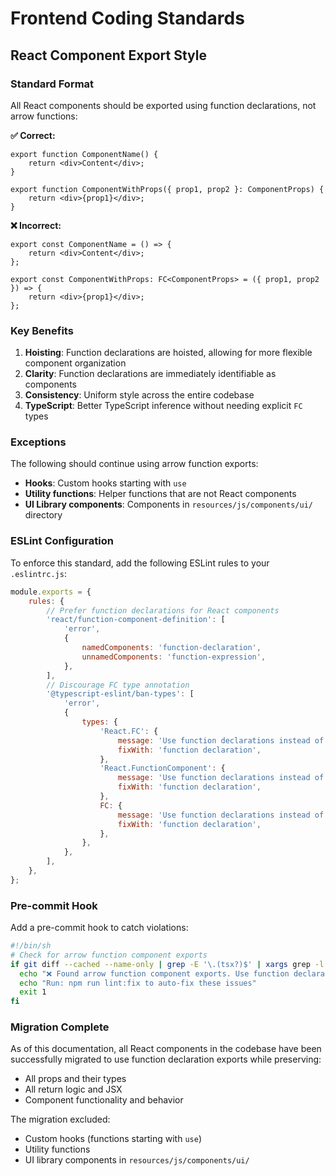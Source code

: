 # Frontend Coding Standards

## React Component Export Style

### Standard Format

All React components should be exported using function declarations, not arrow functions:

**✅ Correct:**

```tsx
export function ComponentName() {
    return <div>Content</div>;
}

export function ComponentWithProps({ prop1, prop2 }: ComponentProps) {
    return <div>{prop1}</div>;
}
```

**❌ Incorrect:**

```tsx
export const ComponentName = () => {
    return <div>Content</div>;
};

export const ComponentWithProps: FC<ComponentProps> = ({ prop1, prop2 }) => {
    return <div>{prop1}</div>;
};
```

### Key Benefits

1. **Hoisting**: Function declarations are hoisted, allowing for more flexible component organization
2. **Clarity**: Function declarations are immediately identifiable as components
3. **Consistency**: Uniform style across the entire codebase
4. **TypeScript**: Better TypeScript inference without needing explicit `FC` types

### Exceptions

The following should continue using arrow function exports:

- **Hooks**: Custom hooks starting with `use`
- **Utility functions**: Helper functions that are not React components
- **UI Library components**: Components in `resources/js/components/ui/` directory

### ESLint Configuration

To enforce this standard, add the following ESLint rules to your `.eslintrc.js`:

```javascript
module.exports = {
    rules: {
        // Prefer function declarations for React components
        'react/function-component-definition': [
            'error',
            {
                namedComponents: 'function-declaration',
                unnamedComponents: 'function-expression',
            },
        ],
        // Discourage FC type annotation
        '@typescript-eslint/ban-types': [
            'error',
            {
                types: {
                    'React.FC': {
                        message: 'Use function declarations instead of React.FC',
                        fixWith: 'function declaration',
                    },
                    'React.FunctionComponent': {
                        message: 'Use function declarations instead of React.FunctionComponent',
                        fixWith: 'function declaration',
                    },
                    FC: {
                        message: 'Use function declarations instead of FC',
                        fixWith: 'function declaration',
                    },
                },
            },
        ],
    },
};
```

### Pre-commit Hook

Add a pre-commit hook to catch violations:

```bash
#!/bin/sh
# Check for arrow function component exports
if git diff --cached --name-only | grep -E '\.(tsx?)$' | xargs grep -l 'export const [A-Z].*= (' | grep -v '/ui/'; then
  echo "❌ Found arrow function component exports. Use function declarations instead."
  echo "Run: npm run lint:fix to auto-fix these issues"
  exit 1
fi
```

### Migration Complete

As of this documentation, all React components in the codebase have been successfully migrated to use function declaration exports while preserving:

- All props and their types
- All return logic and JSX
- Component functionality and behavior

The migration excluded:

- Custom hooks (functions starting with `use`)
- Utility functions
- UI library components in `resources/js/components/ui/`
